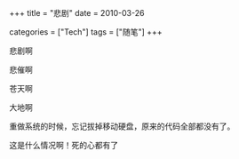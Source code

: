 +++
title = "悲剧"
date = 2010-03-26

categories = ["Tech"]
tags = ["随笔"]
+++

悲剧啊

悲催啊

苍天啊

大地啊

重做系统的时候，忘记拔掉移动硬盘，原来的代码全部都没有了。

这是什么情况啊！死的心都有了


